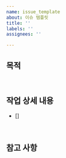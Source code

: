 ```yaml
---
name: issue_template
about: 이슈 템플릿
title: ''
labels: ''
assignees: ''

---
```


## 목적
> 
<br/>

## 작업 상세 내용
- []

<br/>

## 참고 사항

<br/>
